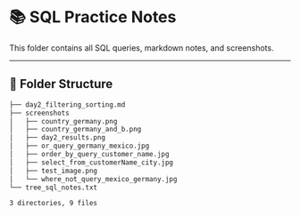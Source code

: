 # 📚 SQL Practice Notes

This folder contains all SQL queries, markdown notes, and screenshots.

---

## 📁 Folder Structure

```bash
├── day2_filtering_sorting.md
├── screenshots
│   ├── country_germany.png
│   ├── country_germany_and_b.png
│   ├── day2_results.png
│   ├── or_query_germany_mexico.jpg
│   ├── order_by_query_customer_name.jpg
│   ├── select_from_customerName_city.jpg
│   ├── test_image.png
│   └── where_not_query_mexico_germany.jpg
└── tree_sql_notes.txt

3 directories, 9 files

